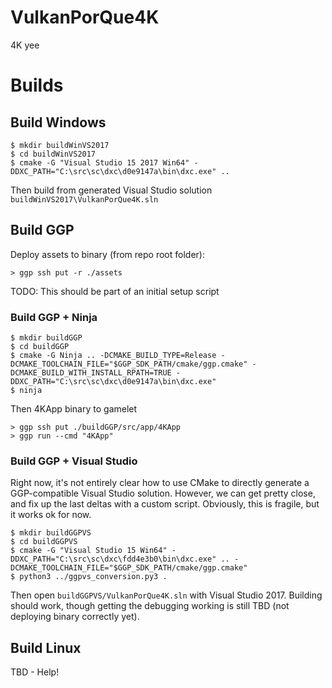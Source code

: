 # VulkanPorQue4K
4K yee

# Builds

## Build Windows
```
$ mkdir buildWinVS2017
$ cd buildWinVS2017
$ cmake -G "Visual Studio 15 2017 Win64" -DDXC_PATH="C:\src\sc\dxc\d0e9147a\bin\dxc.exe" ..
```

Then build from generated Visual Studio solution `buildWinVS2017\VulkanPorQue4K.sln`

## Build GGP

Deploy assets to binary (from repo root folder):
```
> ggp ssh put -r ./assets
```

TODO: This should be part of an initial setup script

### Build GGP + Ninja
```
$ mkdir buildGGP
$ cd buildGGP
$ cmake -G Ninja .. -DCMAKE_BUILD_TYPE=Release -DCMAKE_TOOLCHAIN_FILE="$GGP_SDK_PATH/cmake/ggp.cmake" -DCMAKE_BUILD_WITH_INSTALL_RPATH=TRUE -DDXC_PATH="C:\src\sc\dxc\d0e9147a\bin\dxc.exe"
$ ninja
```

Then 4KApp binary to gamelet
```
> ggp ssh put ./buildGGP/src/app/4KApp
> ggp run --cmd "4KApp"
```

### Build GGP + Visual Studio
Right now, it's not entirely clear how to use CMake to directly generate a GGP-compatible
Visual Studio solution. However, we can get pretty close, and fix up the last deltas with
a custom script. Obviously, this is fragile, but it works ok for now.

```
$ mkdir buildGGPVS
$ cd buildGGPVS
$ cmake -G "Visual Studio 15 Win64" -DDXC_PATH="C:\src\sc\dxc\fdd4e3b0\bin\dxc.exe" .. -DCMAKE_TOOLCHAIN_FILE="$GGP_SDK_PATH/cmake/ggp.cmake"
$ python3 ../ggpvs_conversion.py3 .
```

Then open `buildGGPVS/VulkanPorQue4K.sln` with Visual Studio 2017. Building should work, though
getting the debugging working is still TBD (not deploying binary correctly yet). 

## Build Linux
TBD - Help!